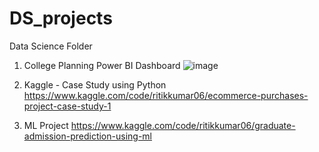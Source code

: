 # DS_projects
Data Science Folder

1. College Planning Power BI Dashboard
   ![image](https://github.com/Ritik-06101997/DS_projects/assets/41362257/e141d0b6-4ee8-49be-89e1-27181cf29df1)
   
2. Kaggle - Case Study using Python
   https://www.kaggle.com/code/ritikkumar06/ecommerce-purchases-project-case-study-1

3. ML Project
   https://www.kaggle.com/code/ritikkumar06/graduate-admission-prediction-using-ml
